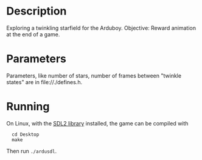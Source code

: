 # Description

Exploring a twinkling starfield for the Arduboy. Objective: Reward animation at
the end of a game.

# Parameters
Parameters, like number of stars, number of frames between "twinkle states" are
in file://./defines.h.

# Running

On Linux, with the [SDL2 library](https://github.com/libsdl-org/SDL/tree/SDL2) installed,
the game can be compiled with 
```
  cd Desktop
  make
```
Then run `./ardusdl`.
